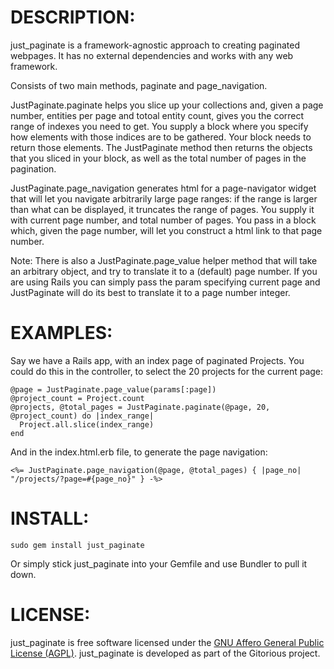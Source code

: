 
DESCRIPTION:
===========

just_paginate is a framework-agnostic approach to creating paginated
webpages. It has no external dependencies and works with any web
framework.

Consists of two main methods, paginate and page_navigation. 

JustPaginate.paginate helps you slice up your collections and, given a
page number, entities per page and totoal entity count, gives you the
correct range of indexes you need to get. You supply a block where you
specify how elements with those indices are to be gathered. Your block
needs to return those elements. The JustPaginate method then returns
the objects that you sliced in your block, as well as the total number
of pages in the pagination.

JustPaginate.page_navigation generates html for a page-navigator
widget that will let you navigate arbitrarily large page ranges: if
the range is larger than what can be displayed, it truncates the range
of pages. You supply it with current page number, and total number of
pages. You pass in a block which, given the page number, will let you
construct a html link to that page number.

Note: There is also a JustPaginate.page_value helper method that will
take an arbitrary object, and try to translate it to a (default) page
number. If you are using Rails you can simply pass the param
specifying current page and JustPaginate will do its best to translate
it to a page number integer.


EXAMPLES:
======

Say we have a Rails app, with an index page of paginated Projects. You
could do this in the controller, to select the 20 projects for the
current page:

    @page = JustPaginate.page_value(params[:page])
    @project_count = Project.count
    @projects, @total_pages = JustPaginate.paginate(@page, 20, @project_count) do |index_range|
      Project.all.slice(index_range)
    end

And in the index.html.erb file, to generate the page navigation:

    <%= JustPaginate.page_navigation(@page, @total_pages) { |page_no| "/projects/?page=#{page_no}" } -%>


INSTALL:
========

`sudo gem install just_paginate` 

Or simply stick just_paginate into your Gemfile and use Bundler to
pull it down.


LICENSE:
========

just_paginate is free software licensed under the
[GNU Affero General Public License (AGPL)](http://www.gnu.org/licenses/agpl-3.0.html). just_paginate
is developed as part of the Gitorious project.
